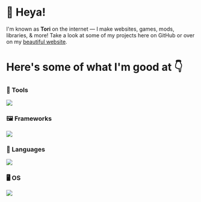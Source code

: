 # 👋 Heya!
I'm known as **Tori** on the internet — I make websites, games, mods, libraries, & more! Take a look at some of my projects here on GitHub or over on my [beautiful website](https://7ori.dev).

# Here's some of what I'm good at 👇

### 🧰 Tools

<p align="left"> <a href="https://github.com/7orivorian"><img src="https://go-skill-icons.vercel.app/api/icons?i=idea,vscode,git,github,npm,postman,heroku,githubpages,cloudflare,mongodb,discord,gimp,chatgpt&perline=7"></a></p>

### 🖼️ Frameworks

<p align="left"> <a href="https://github.com/7orivorian"><img src="https://go-skill-icons.vercel.app/api/icons?i=maven,gradle,express,nodejs&perline=7"></a></p>

### 📜 Languages

<p align="left"> <a href="https://github.com/7orivorian"><img src="https://go-skill-icons.vercel.app/api/icons?i=java,js,html,css,scss,md,regex,yaml&perline=7"></a></p>

### 🖥️ OS

<p align="left"> <a href="https://github.com/7orivorian"><img src="https://go-skill-icons.vercel.app/api/icons?i=windows,wsl,linux&perline=7"></a></p>
